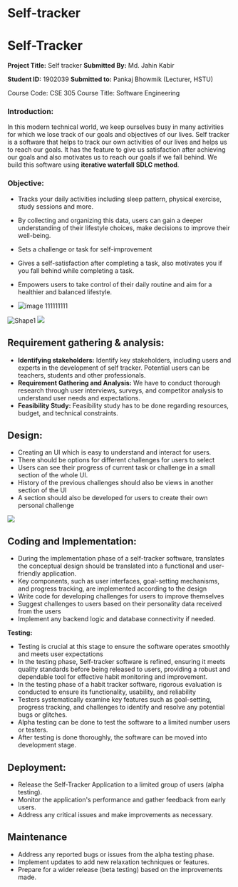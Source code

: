 # Self-tracker
# **Self-Tracker**

**Project Title:** Self tracker
**Submitted By:** Md. Jahin Kabir

**Student ID:** 1902039
**Submitted to:** Pankaj Bhowmik (Lecturer, HSTU)

Course Code: CSE 305
 Course Title: Software Engineering

### **Introduction:**

In this modern technical world, we keep ourselves busy in many activities for which we lose track of our goals and objectives of our lives. Self tracker is a software that helps to track our own activities of our lives and helps us to reach our goals. It has the feature to give us satisfaction after achieving our goals and also motivates us to reach our goals if we fall behind. We build this software using **iterative waterfall SDLC method**.

### **Objective:**

- Tracks your daily activities including sleep pattern, physical exercise, study sessions and more.
- By collecting and organizing this data, users can gain a deeper understanding of their lifestyle choices, make decisions to improve their well-being.
- Sets a challenge or task for self-improvement
- Gives a self-satisfaction after completing a task, also motivates you if you fall behind while completing a task.
- Empowers users to take control of their daily routine and aim for a healthier and balanced lifestyle.

- ![image  111111111](https://github.com/entityInBlack/Self_tracker/assets/158097154/128d47e5-6ef2-4e62-b30e-f6ef16b7b5e9)

![Shape1](RackMultipart20240129-1-3m90r3_html_49ac0cb03196381.gif) ![](RackMultipart20240129-1-3m90r3_html_de7f08d807dec04e.png)

## **Requirement gathering & analysis:**

- **Identifying stakeholders:** Identify key stakeholders, including users and experts in the development of self tracker. Potential users can be teachers, students and other professionals.
- **Requirement Gathering and Analysis:** We have to conduct thorough research through user interviews, surveys, and competitor analysis to understand user needs and expectations.
- **Feasibility Study:** Feasibility study has to be done regarding resources, budget, and technical constraints.

## **Design:**

- Creating an UI which is easy to understand and interact for users.
- There should be options for different challenges for users to select
- Users can see their progress of current task or challenge in a small section of the whole UI.
- History of the previous challenges should also be views in another section of the UI
- A section should also be developed for users to create their own personal challenge

![](RackMultipart20240129-1-3m90r3_html_d52bd1602f6f58b2.png)

## **Coding and Implementation:**

- During the implementation phase of a self-tracker software, translates the conceptual design should be translated into a functional and user-friendly application.
- Key components, such as user interfaces, goal-setting mechanisms, and progress tracking, are implemented according to the design
- Write code for developing challenges for users to improve themselves
- Suggest challenges to users based on their personality data received from the users
- Implement any backend logic and database connectivity if needed.

**Testing:**

- Testing is crucial at this stage to ensure the software operates smoothly and meets user expectations
- In the testing phase, Self-tracker software is refined, ensuring it meets quality standards before being released to users, providing a robust and dependable tool for effective habit monitoring and improvement.
- In the testing phase of a habit tracker software, rigorous evaluation is conducted to ensure its functionality, usability, and reliability
- Testers systematically examine key features such as goal-setting, progress tracking, and challenges to identify and resolve any potential bugs or glitches.
- Alpha testing can be done to test the software to a limited number users or testers.
- After testing is done thoroughly, the software can be moved into development stage.

##   **Deployment:**

- Release the Self-Tracker Application to a limited group of users (alpha testing).
- Monitor the application's performance and gather feedback from early users.
- Address any critical issues and make improvements as necessary.

## **Maintenance**

- Address any reported bugs or issues from the alpha testing phase.
- Implement updates to add new relaxation techniques or features.
- Prepare for a wider release (beta testing) based on the improvements made.
